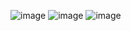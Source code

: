 ![image](https://github.com/harshita-lakhchaura/Codeforces_Practice/assets/96336647/631d57f9-1390-4434-a6d6-11d4211d03cb)
![image](https://github.com/harshita-lakhchaura/Codeforces_Practice/assets/96336647/af8bc651-f1e6-4e3b-bb7e-7f2fbf4ed15d)
![image](https://github.com/harshita-lakhchaura/Codeforces_Practice/assets/96336647/ee1f810b-13c6-4e46-9519-b11cc79adaa2)
